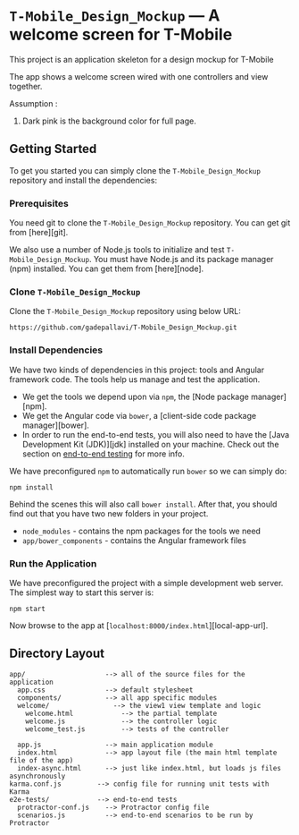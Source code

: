 # `T-Mobile_Design_Mockup` —  A welcome screen for T-Mobile

This project is an application skeleton for a design mockup for T-Mobile

The app shows a welcome screen wired with one controllers and view together.

Assumption :
1) Dark pink is the background color for full page.


## Getting Started

To get you started you can simply clone the `T-Mobile_Design_Mockup` repository and install the dependencies:

### Prerequisites

You need git to clone the `T-Mobile_Design_Mockup` repository. You can get git from [here][git].

We also use a number of Node.js tools to initialize and test `T-Mobile_Design_Mockup`. You must have Node.js
and its package manager (npm) installed. You can get them from [here][node].

### Clone `T-Mobile_Design_Mockup`

Clone the `T-Mobile_Design_Mockup` repository using below URL:

```
https://github.com/gadepallavi/T-Mobile_Design_Mockup.git

```


### Install Dependencies

We have two kinds of dependencies in this project: tools and Angular framework code. The tools help
us manage and test the application.

* We get the tools we depend upon via `npm`, the [Node package manager][npm].
* We get the Angular code via `bower`, a [client-side code package manager][bower].
* In order to run the end-to-end tests, you will also need to have the
  [Java Development Kit (JDK)][jdk] installed on your machine. Check out the section on
  [end-to-end testing](#e2e-testing) for more info.

We have preconfigured `npm` to automatically run `bower` so we can simply do:

```
npm install
```

Behind the scenes this will also call `bower install`. After that, you should find out that you have
two new folders in your project.

* `node_modules` - contains the npm packages for the tools we need
* `app/bower_components` - contains the Angular framework files


### Run the Application

We have preconfigured the project with a simple development web server. The simplest way to start
this server is:

```
npm start
```

Now browse to the app at [`localhost:8000/index.html`][local-app-url].


## Directory Layout

```
app/                    --> all of the source files for the application
  app.css               --> default stylesheet
  components/           --> all app specific modules
  welcome/                --> the view1 view template and logic
    welcome.html            --> the partial template
    welcome.js              --> the controller logic
    welcome_test.js         --> tests of the controller

  app.js                --> main application module
  index.html            --> app layout file (the main html template file of the app)
  index-async.html      --> just like index.html, but loads js files asynchronously
karma.conf.js         --> config file for running unit tests with Karma
e2e-tests/            --> end-to-end tests
  protractor-conf.js    --> Protractor config file
  scenarios.js          --> end-to-end scenarios to be run by Protractor
```
